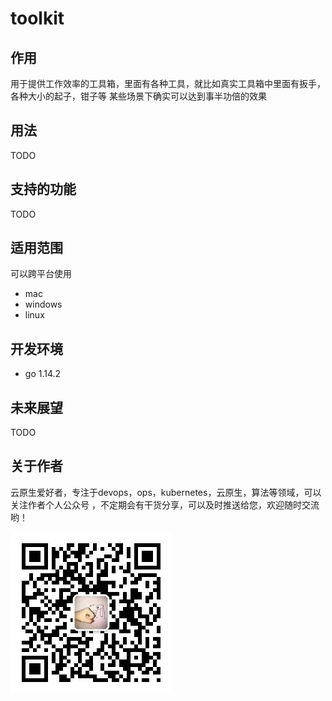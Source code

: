 # toolkit 

## 作用
用于提供工作效率的工具箱，里面有各种工具，就比如真实工具箱中里面有扳手，各种大小的起子，钳子等
某些场景下确实可以达到事半功倍的效果

## 用法
TODO

## 支持的功能
TODO

## 适用范围
可以跨平台使用

- mac
- windows
- linux

## 开发环境
- go 1.14.2

## 未来展望
TODO

## 关于作者
云原生爱好者，专注于devops，ops，kubernetes，云原生，算法等领域，可以关注作者个人公众号
，不定期会有干货分享，可以及时推送给您，欢迎随时交流哟！

![](russellgao.jpg)

